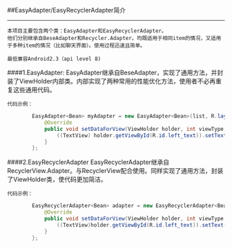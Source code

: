 ##EasyAdapter/EasyRecyclerAdapter简介
____
	本项目主要包含两个类：EasyAdapter和EasyRecyclerAdapter。
	他们分别继承自BeseAdapter和Recycler.Adapter。均既适用于相同item的情况，又适用于多种item的情况（比如聊天界面）。使用过程迅速且简单。
	
	最低兼容Android2.3（api level 8)

####1.EasyAdapter:
	EasyAdapter继承自BeseAdapter，实现了通用方法，并封装了ViewHolder内部类。内部实现了两种常用的性能优化方法，使用者不必再重复这些通用代码。
	
	代码示例：
```java
	    EasyAdapter<Bean> myAdapter = new EasyAdapter<Bean>(list, R.layout.left_layout) {
            @Override
            public void setDataForView(ViewHolder holder, int viewType, Bean item, int position) {
                ((TextView) holder.getViewById(R.id.left_text)).setText(item.getContent() + position);
            }
        };
```
####2.EasyRecyclerAdapter
	EasyRecyclerAdapter继承自RecyclerView.Adapter。与RecyclerView配合使用。同样实现了通用方法，封装了ViewHolder类，使代码更加简洁。
	
	代码示例：
```java
		EasyRecyclerAdapter<Bean> adapter = new EasyRecyclerAdapter<Bean>(list,R.layout.left_layout) {
            @Override
            public void setDataForView(ViewHolder holder, int viewType, Bean itemData, int position) {
                ((TextView)holder.getViewById(R.id.left_text)).setText(itemData.getContent()+position);
            }
        };
```